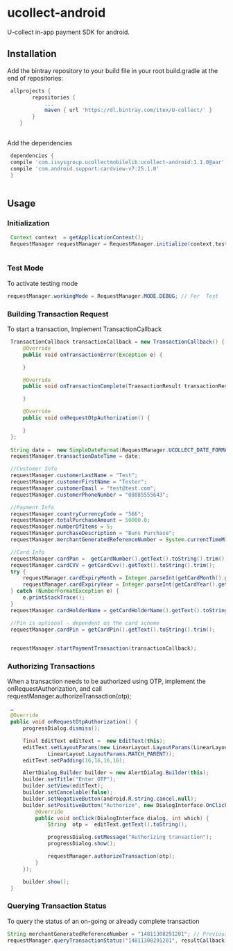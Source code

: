 # ucollect-android
U-collect in-app payment SDK for android.

## Installation
Add the bintray repository to your build file in your root build.gradle at the end of repositories:

```gradle
 allprojects {
        repositories {
            ...
            maven { url 'https://dl.bintray.com/itex/U-collect/' }
        }
    } 
    
```

Add the dependencies
```gradle
 dependencies {
 compile 'com.iisysgroup.ucollectmobilelib:ucollect-android:1.1.0@aar'
 compile 'com.android.support:cardview-v7:25.1.0'
 }
 
 ```
## Usage
### Initialization
```java
 Context context  = getApplicationContext();
 RequestManager requestManager = RequestManager.initialize(context,testMerchantId, testMerchantKey);
 
 ```
### Test Mode
To activate testing mode
 ```java
 requestManager.workingMode = RequestManager.MODE.DEBUG; // For  Test
 
```

### Building Transaction Request
To start a transaction, Implement TransactionCallback
```java
 TransactionCallback transactionCallback = new TransactionCallback() {
     @Override
     public void onTransactionError(Exception e) {

     }

     @Override
     public void onTransactionComplete(TransactionResult transactionResult) {

     }

     @Override
     public void onRequestOtpAuthorization() {

     }
 };
 
 String date =  new SimpleDateFormat(RequestManager.UCOLLECT_DATE_FORMAT).format(new Date());
 requestManager.transactionDateTime = date;

 //Customer Info
 requestManager.customerLastName = "Test";
 requestManager.customerFirstName = "Tester";
 requestManager.customerEmail = "test@test.com";
 requestManager.customerPhoneNumber = "08085555643";

 //Payment Info
 requestManager.countryCurrencyCode = "566";
 requestManager.totalPurchaseAmount = 50000.0;
 requestManager.numberOfItems = 5;
 requestManager.purchaseDescription = "Buns Purchase";
 requestManager.merchantGeneratedReferenceNumber = System.currentTimeMillis()+"";

 //Card Info
 requestManager.cardPan =  getCardNumber().getText().toString().trim();
 requestManager.cardCVV = getCardCvv().getText().toString().trim();
 try {
     requestManager.cardExpiryMonth = Integer.parseInt(getCardMonth().getText().toString().trim());//        requestManager.cardExpiryMonth = 01;
     requestManager.cardExpiryYear = Integer.parseInt(getCardYear().getText().toString().trim());//        requestManager.cardExpiryYear = 2018;
 } catch (NumberFormatException e) {
     e.printStackTrace();
 }
 requestManager.cardHolderName = getCardHolderName().getText().toString().trim();

 //Pin is optional - dependent on the card scheme
 requestManager.cardPin = getCardPin().getText().toString().trim();
 

 requestManager.startPaymentTransaction(transactionCallback);
 ```


### Authorizing Transactions
When a transaction needs to be authorized using OTP, implement the onRequestAuthorization, and call requestManager.authorizeTransaction(otp);

```java
 …
 @Override
 public void onRequestOtpAuthorization() {
     progressDialog.dismiss();

     final EditText editText =  new EditText(this);
     editText.setLayoutParams(new LinearLayout.LayoutParams(LinearLayout.LayoutParams.MATCH_PARENT,
             LinearLayout.LayoutParams.MATCH_PARENT));
     editText.setPadding(16,16,16,16);

     AlertDialog.Builder builder = new AlertDialog.Builder(this);
     builder.setTitle("Enter OTP");
     builder.setView(editText);
     builder.setCancelable(false);
     builder.setNegativeButton(android.R.string.cancel,null);
     builder.setPositiveButton("Authorize", new DialogInterface.OnClickListener() {
         @Override
         public void onClick(DialogInterface dialog, int which) {
             String  otp =  editText.getText().toString();

             progressDialog.setMessage("Authorizing transaction");
             progressDialog.show();

             requestManager.authorizeTransaction(otp);
         }
     });

     builder.show();
 }
 ```

### Querying Transaction Status
To query the status of an on-going or already complete transaction
```java
String merchantGeneratedReferenceNumber = "14811308291201"; // Previous Transaction's Merchant Generated Reference Number
requestManager.queryTransactionStatus("14811308291201", resultCallback);
```





